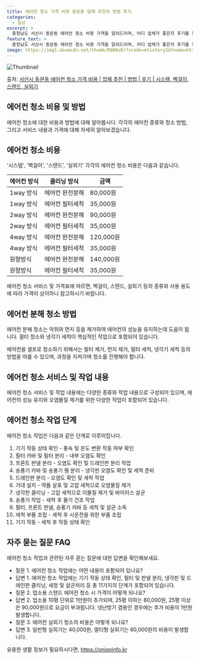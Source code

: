 ```yaml
---
title: 에어컨 청소 가격 비용 동문동 업체 추천과 방법 후기
categories:
  - 일상
excerpt: >
  충청남도 서산시 동문동 에어컨 청소 비용 가격을 알려드리며, 어디 업체가 좋은지 후기를 통해 알아보겠습니다. 현재 글에서는 시스템, 벽걸이, 스탠드, 실외기 각각에 대해 청소 비용이 나와 있으니 참고하시면 되겠습니다. 에어컨 분해 청소 방법 보기 👈 클릭셀프 에어컨 청소 방법 보기👈 클릭서산시 동문동 에어컨 청소 비용시스템에어컨 방식클리닝방식금액1way 방식에어컨 완전분해80,000원1way 방식에어컨 필터세척35,000원2way 방식에어컨 완전분해90,000원2way 방식에어컨 필터세척35,000원4way 방식에어컨 완전분해120,000원4way 방식에어컨 필터세척35,000원원형방식에어컨 완전분해140,000원원형방식에어컨 필터세척35,000원에어컨 청소 견적 샘플 보기 👈 클릭에어컨 냄새의 원인에어..
feature_text: >
  충청남도 서산시 동문동 에어컨 청소 비용 가격을 알려드리며, 어디 업체가 좋은지 후기를 통해 알아보겠습니다. 현재 글에서는 시스템, 벽걸이, 스탠드, 실외기 각각에 대해 청소 비용이 나와 있으니 참고하시면 되겠습니다. 에어컨 분해 청소 방법 보기 👈 클릭셀프 에어컨 청소 방법 보기👈 클릭서산시 동문동 에어컨 청소 비용시스템에어컨 방식클리닝방식금액1way 방식에어컨 완전분해80,000원1way 방식에어컨 필터세척35,000원2way 방식에어컨 완전분해90,000원2way 방식에어컨 필터세척35,000원4way 방식에어컨 완전분해120,000원4way 방식에어컨 필터세척35,000원원형방식에어컨 완전분해140,000원원형방식에어컨 필터세척35,000원에어컨 청소 견적 샘플 보기 👈 클릭에어컨 냄새의 원인에어..
image: https://img1.daumcdn.net/thumb/R800x0/?scode=mtistory2&fname=https%3A%2F%2Fblog.kakaocdn.net%2Fdn%2FIzGeW%2FbtsHxpwXA5o%2FZCl7hkuOF7RVk2oUXsK0j1%2Fimg.webp
---
```


![Thumbnail](https://img1.daumcdn.net/thumb/R800x0/?scode=mtistory2&fname=https%3A%2F%2Fblog.kakaocdn.net%2Fdn%2FIzGeW%2FbtsHxpwXA5o%2FZCl7hkuOF7RVk2oUXsK0j1%2Fimg.webp)

<p>출처: <a href="https://onioninfo.kr/entry/%EC%84%9C%EC%82%B0%EC%8B%9C-%EB%8F%99%EB%AC%B8%EB%8F%99-%EC%97%90%EC%96%B4%EC%BB%A8-%EC%B2%AD%EC%86%8C-%EA%B0%80%EA%B2%A9-%EB%B9%84%EC%9A%A9-%EC%97%85%EC%B2%B4-%EC%B6%94%EC%B2%9C-%EB%B0%A9%EB%B2%95-%ED%9B%84%EA%B8%B0-%EC%8B%9C%EC%8A%A4%ED%85%9C-%EB%B2%BD%EA%B1%B8%EC%9D%B4-%EC%8A%A4%ED%83%A0%EB%93%9C-%EC%8B%A4%EC%99%B8%EA%B8%B0" rel="dofollow">서산시 동문동 에어컨 청소 가격 비용 | 업체 추천 | 방법 | 후기 | 시스템, 벽걸이, 스탠드, 실외기</a> </p>

## 에어컨 청소 비용 및 방법

에어컨 청소에 대한 비용과 방법에 대해 알아봅시다. 각각의 에어컨 종류와 청소 방법, 그리고 서비스 내용과 가격에 대해 자세히
알아보겠습니다.

## **에어컨 청소 비용**

'시스템', '벽걸이', '스탠드', '실외기' 각각의 에어컨 청소 비용은 다음과 같습니다.

에어컨 방식 | 클리닝 방식 | 금액  
---|---|---  
1way 방식 | 에어컨 완전분해 | 80,000원  
1way 방식 | 에어컨 필터세척 | 35,000원  
2way 방식 | 에어컨 완전분해 | 90,000원  
2way 방식 | 에어컨 필터세척 | 35,000원  
4way 방식 | 에어컨 완전분해 | 120,000원  
4way 방식 | 에어컨 필터세척 | 35,000원  
원형방식 | 에어컨 완전분해 | 140,000원  
원형방식 | 에어컨 필터세척 | 35,000원  
  
에어컨 청소 서비스 및 가격표에 따르면, 벽걸이, 스탠드, 실외기 등의 종류와 사용 용도에 따라 가격이 상이하니 참고하시기 바랍니다.

## **에어컨 분해 청소 방법**

에어컨 분해 청소는 악취와 먼지 등을 제거하여 에어컨의 성능을 유지하는데 도움이 됩니다. 필터 청소와 냉각기 세척이 핵심적인 작업으로
포함되어 있습니다.

에어컨을 셀프로 청소하기 위해서는 필터 제거, 먼지 제거, 필터 세척, 냉각기 세척 등의 방법을 따를 수 있으며, 과정을 지켜가며 청소를
진행해야 합니다.

## **에어컨 청소 서비스 및 작업 내용**

에어컨 청소 서비스 및 작업 내용에는 다양한 종류와 작업 내용으로 구성되어 있으며, 에어컨의 성능 유지와 오염물질 제거를 위한 다양한 작업이
포함되어 있습니다.

## **에어컨 청소 작업 단계**

에어컨 청소 작업은 다음과 같은 단계로 이루어집니다.

  1. 기기 작동 상태 확인 - 풍속 및 온도 변환 작동 여부 확인
  2. 필터 카바 및 필터 분리 - 내부 오염도 확인
  3. 프론트 판넬 분리 - 오염도 확인 및 드레인판 분리 작업
  4. 송풍기 카바 및 송풍기 휀 분리 - 냉각핀 오염도 확인 및 세척 준비
  5. 드레인판 분리 - 오염도 확인 및 세척 작업
  6. 가대 설치 - 약품 살포 및 고압 세척으로 오염물질 제거
  7. 냉각핀 클리닝 - 고압 세척으로 이물질 제거 및 바이러스 살균
  8. 송풍기 작업 - 세척 후 물기 건조 작업
  9. 필터, 프론트 판넬, 송풍기 카바 등 세척 및 살균 소독
  10. 세척 부품 조립 - 세척 후 시운전을 위한 부품 조립
  11. 기기 작동 - 세척 후 작동 상태 확인

## **자주 묻는 질문 FAQ**

에어컨 청소 작업과 관련된 자주 묻는 질문에 대한 답변을 확인해보세요.

  * 질문 1. 에어컨 청소 작업에는 어떤 내용이 포함되어 있나요?
  * 답변 1. 에어컨 청소 작업에는 기기 작동 상태 확인, 필터 및 판넬 분리, 냉각핀 및 드레인판 클리닝, 세청 및 살균처리 등 총 11가지의 단계가 포함되어 있습니다.
  * 질문 2. 업소용 스탠드 에어컨 청소 시 가격이 어떻게 되나요?
  * 답변 2. 업소용 10평 단위로 1만원이 추가되며, 25평 이하는 80,000원, 25평 이상은 90,000원으로 요금이 부과됩니다. 냉난방기 겸용인 경우에는 추가 비용이 1만원 발생합니다.
  * 질문 3. 에어컨 실외기 청소의 비용은 어떻게 되나요?
  * 답변 3. 일반형 실외기는 40,000원, 멀티형 실외기는 60,000원의 비용이 발생합니다.

 

유용한 생활 정보가 필요하시다면, <a href="https://onioninfo.kr" rel="dofollow">https://onioninfo.kr</a>


